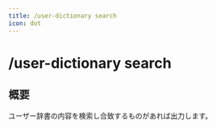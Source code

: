```yaml
---
title: /user-dictionary search
icon: dot
---
```


# /user-dictionary search
## 概要
ユーザー辞書の内容を検索し合致するものがあれば出力します。
